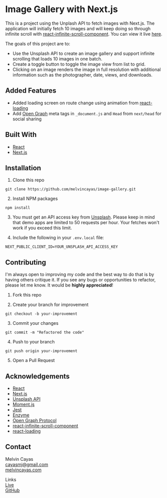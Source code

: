 # Image Gallery with Next.js

This is a project using the Unplash API to fetch images with Next.js. The application will initially fetch 10 images and will keep doing so through infinite scroll with [react-infinite-scroll-component](https://www.npmjs.com/package/react-infinite-scroll-component). You can view it live [here](https://image-gallery-melvin.vercel.app).

The goals of this project are to:

- Use the Unsplash API to create an image gallery and support infinite scrolling that loads 10 images in one batch.
- Create a toggle button to toggle the image view from list to grid.
- Clicking on an image renders the image in full resolution with additional information such as the photographer, date, views, and downloads.

## Added Features

- Added loading screen on route change using animation from [react-loading](https://www.npmjs.com/package/react-loading)
- Add [Open Graph](https://ogp.me/) meta tags in `_document.js` and `Head` from `next/head` for social sharing

## Built With

- [React](https://reactjs.org/)
- [Next.js](https://nextjs.org/)

## Installation

1. Clone this repo

```
git clone https://github.com/melvincayas/image-gallery.git
```

2. Install NPM packages

```
npm install
```

3. You must get an API access key from [Unsplash](https://unsplash.com/documentation#creating-a-developer-account). Please keep in mind that demo apps are limited to 50 requests per hour. Your fetches won't work if you exceed this limit.

4. Include the following in your `.env.local` file:

```
NEXT_PUBLIC_CLIENT_ID=YOUR_UNSPLASH_API_ACCESS_KEY
```

## Contributing

I'm always open to improving my code and the best way to do that is by having others critique it. If you see any bugs or opportunities to refactor, please let me know. It would be **highly appreciated**!

1. Fork this repo

2. Create your branch for improvement

```
git checkout -b your-improvement
```

3. Commit your changes

```
git commit -m "Refactored the code"
```

4. Push to your branch

```
git push origin your-improvement
```

5. Open a Pull Request

## Acknowledgements

- [React](https://reactjs.org/)
- [Next.js](https://nextjs.org/)
- [Unsplash API](https://unsplash.com/documentation)
- [Moment.js](https://momentjs.com/)
- [Jest](https://jestjs.io/)
- [Enzyme](https://www.npmjs.com/package/enzyme)
- [Open Graph Protocol](https://ogp.me/)
- [react-infinite-scroll-component](https://www.npmjs.com/package/react-infinite-scroll-component)
- [react-loading](https://www.npmjs.com/package/react-loading)

## Contact

Melvin Cayas  
[cayasmj@gmail.com](mailto:cayasmj@gmail.com?subject=[GitHub])  
[melvincayas.com](https://melvincayas.com/)

Links  
[Live](https://image-gallery-melvin.vercel.app)  
[GitHub](https://github.com/melvincayas/image-gallery)

